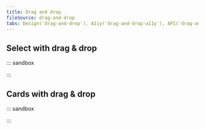 ```yaml
---
title: Drag and drop
fileSource: drag-and-drop
tabs: Design('drag-and-drop'), A11y('drag-and-drop-a11y'), API('drag-and-drop-api'), Example('drag-and-drop-code'), Changelog('drag-and-drop-changelog')
---
```


## Select with drag & drop

::: sandbox

<script lang="tsx">
  export Demo from './examples/with_select.tsx';
</script>

:::

## Cards with drag & drop

::: sandbox

<script lang="tsx">
  export Demo from './examples/with_cards.tsx';
</script>

:::
